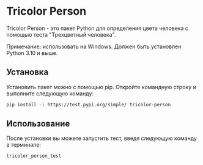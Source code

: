 
# Tricolor Person

Tricolor Person - это пакет Python для определения цвета человека  с помощью теста "Трехцветный человека".

Примечание: использовать на Windows. Должен быть установлен Python 3.10 и выше.

## Установка

Установить пакет можно с помощью pip. Откройте командную строку и выполните следующую команду:

```bash
pip install -i https://test.pypi.org/simple/ tricolor-person
```

## Использование

После установки вы можете запустить тест, введя следующую команду в терминале:
```bash 
tricolor_person_test
```


